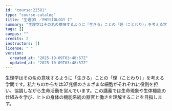 ```yaml
---
id: "course:22581"
type: "course-catalog"
title: "生理学Ⅰ ／PHYSIOLOGY I"
summary: "生理学はその名の意味するように「生きる」ことの「理（ことわり）」を考える学問です。私たちのからだは37兆個のさまざまな細胞がそれぞれに役割を担い、協調しながら生命活動を営んでいます。この講義では生命現象や生体機能の仕組みを学び、ヒトの身体の…"
tags: []
campus: ""
credits: 2
instructors: []
license: " "
version:
  created_at: "2025-10-09T03:48:57Z"
  updated_at: "2025-10-09T03:48:57Z"
---
```


生理学はその名の意味するように「生きる」ことの「理（ことわり）」を考える学問です。私たちのからだは37兆個のさまざまな細胞がそれぞれに役割を担い、協調しながら生命活動を営んでいます。この講義では生命現象や生体機能の仕組みを学び、ヒトの身体の機能系統の器官と働きを理解することを目指します。
